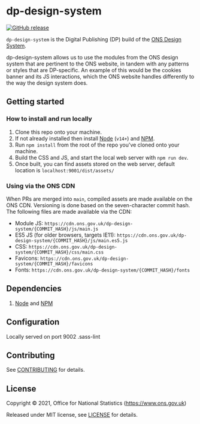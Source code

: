 # dp-design-system

[![GitHub release](https://img.shields.io/github/release/ONSdigital/dp-design-system.svg)](https://github.com/ONSdigital/dp-design-system/releases)

`dp-design-system` is the Digital Publishing (DP) build of the [ONS Design System](https://ons-design-system.netlify.app).

dp-design-system allows us to use the modules from the ONS design system that are pertinent to the ONS website, in tandem with any patterns or styles that are DP-specific. An example of this would be the cookies banner and its JS interactions, which the ONS website handles differently to the way the design system does.

## Getting started

### How to install and run locally

1. Clone this repo onto your machine.
2. If not already installed then install [Node][node] (`v14+`) and [NPM][npm].
3. Run `npm install` from the root of the repo you've cloned onto your machine.
4. Build the CSS and JS, and start the local web server with `npm run dev`.
5. Once built, you can find assets stored on the web server, default location is `localhost:9001/dist/assets/`

### Using via the ONS CDN

When PRs are merged into `main`, compiled assets are made available on the ONS CDN. Versioning is done based on the seven-character commit hash. The following files are made available via the CDN:

- Module JS: `https://cdn.ons.gov.uk/dp-design-system/{COMMIT_HASH}/js/main.js`
- ES5 JS (for older browsers, targets IE11): `https://cdn.ons.gov.uk/dp-design-system/{COMMIT_HASH}/js/main.es5.js`
- CSS: `https://cdn.ons.gov.uk/dp-design-system/{COMMIT_HASH}/css/main.css`
- Favicons: `https://cdn.ons.gov.uk/dp-design-system/{COMMIT_HASH}/favicons`
- Fonts: `https://cdn.ons.gov.uk/dp-design-system/{COMMIT_HASH}/fonts`

## Dependencies

1. [Node][node] and [NPM][npm]

## Configuration

Locally served on port 9002
.sass-lint

## Contributing

See [CONTRIBUTING](CONTRIBUTING.md) for details.

## License

Copyright © 2021, Office for National Statistics (https://www.ons.gov.uk)

Released under MIT license, see [LICENSE](LICENSE.md) for details.

[node]: <https://nodejs.org/en/>
[npm]: <https://www.npmjs.com/>
